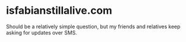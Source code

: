 
# isfabianstillalive.com

Should be a relatively simple question, but my friends and relatives keep asking for updates over SMS.
